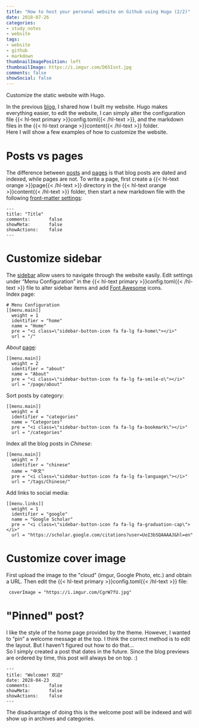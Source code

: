 ```yaml
---
title: "How to host your personal website on Github using Hugo (2/2)"
date: 2018-07-26
categories:
- study_notes
- website
tags:
- website
- github
- markdown
thumbnailImagePosition: left
thumbnailImage: https://i.imgur.com/D65Isnt.jpg
comments: false
showSocial: false
---
```


Customize the static website with Hugo.
<!--more-->

In the previous [blog](https://yueyvettehao.github.io/2018/07/how-to-host-your-personal-website-on-github-using-hugo-1/2/), I shared how I built my website. Hugo makes everything easier, to edit the website, I can simply alter the configuration file {{< hl-text primary >}}config.toml{{< /hl-text >}}, and the markdown files in the {{< hl-text orange >}}content{{< /hl-text >}} folder. <br>
Here I will show a few examples of how to customize the website.
<!-- toc -->

# Posts vs pages

The difference between [posts](https://github.com/kakawait/hugo-tranquilpeak-theme/blob/master/docs/user.md#writing-posts) and [pages](https://github.com/kakawait/hugo-tranquilpeak-theme/blob/master/docs/user.md#writing-pages) is that blog posts are dated and indexed, while pages are not. To write a page, first create a {{< hl-text orange >}}page{{< /hl-text >}} directory in the {{< hl-text orange >}}content{{< /hl-text >}} folder, then start a new markdown file with the following [front-matter settings](https://github.com/kakawait/hugo-tranquilpeak-theme/blob/master/docs/user.md#front-matter-settings):
```
---
title: "Title"
comments:       false
showMeta:       false
showActions:    false
---
```

# Customize sidebar

The [sidebar](https://github.com/kakawait/hugo-tranquilpeak-theme/blob/master/docs/user.md#sidebar) allow users to navigate through the website easily. Edit settings under “Menu Configuration” in the {{< hl-text primary >}}config.toml{{< /hl-text >}} file to alter sidebar items and add [Font Awesome](https://fontawesome.com/) icons. <br>
Index page:
```
# Menu Configuration
[[menu.main]]
  weight = 1
  identifier = "home"
  name = "Home"
  pre = "<i class=\"sidebar-button-icon fa fa-lg fa-home\"></i>"
  url = "/"
```
*About* [page](https://github.com/kakawait/hugo-tranquilpeak-theme/blob/master/docs/user.md#writing-pages):
```
[[menu.main]]
  weight = 2
  identifier = "about"
  name = "About"
  pre = "<i class=\"sidebar-button-icon fa fa-lg fa-smile-o\"></i>"
  url = "/page/about"
```
Sort posts by category:
```
[[menu.main]]
  weight = 4
  identifier = "categories"
  name = "Categories"
  pre = "<i class=\"sidebar-button-icon fa fa-lg fa-bookmark\"></i>"
  url = "/categories"
```
Index all the blog posts in *Chinese*:
```
[[menu.main]]
  weight = 7
  identifier = "chinese"
  name = "中文"
  pre = "<i class=\"sidebar-button-icon fa fa-lg fa-language\"></i>"
  url = "/tags/Chinese/"
```
Add links to social media:
```
[[menu.links]]
  weight = 1
  identifier = "google"
  name = "Google Scholar"
  pre = "<i class=\"sidebar-button-icon fa fa-lg fa-graduation-cap\"></i>"
  url = "https://scholar.google.com/citations?user=UoI3bSQAAAAJ&hl=en"
```


# Customize cover image

First upload the image to the "cloud" (imgur, Google Photo, etc.) and obtain a URL.
Then edit the {{< hl-text primary >}}config.toml{{< /hl-text >}} file:
```
 coverImage = "https://i.imgur.com/CgrW7fU.jpg"
```

# "Pinned" post?

I like the style of the home page provided by the theme. However, I wanted to “pin” a welcome message at the top. I think the correct method is to edit the layout. But I haven't figured out how to do that... <br>
So I simply created a post that dates in the future. Since the blog previews are ordered by time, this post will always be on top. :) 
```
---
title: "Welcome! 欢迎"
date: 2028-04-23
comments:       false
showMeta:       false
showActions:    false
---
```
The disadvantage of doing this is the welcome post will be indexed and will show up in archives and categories.
